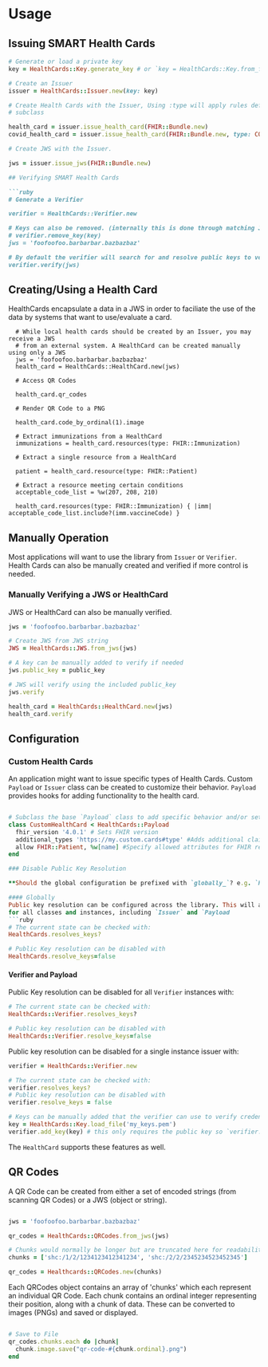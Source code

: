 # Usage

## Issuing SMART Health Cards

```ruby
# Generate or load a private key
key = HealthCards::Key.generate_key # or `key = HealthCards::Key.from_file`

# Create an Issuer
issuer = HealthCards::Issuer.new(key: key)

# Create Health Cards with the Issuer, Using :type will apply rules defined by the Payload
# subclass

health_card = issuer.issue_health_card(FHIR::Bundle.new)
covid_health_card = issuer.issue_health_card(FHIR::Bundle.new, type: COVIDPayload)

# Create JWS with the Issuer. 

jws = issuer.issue_jws(FHIR::Bundle.new)

## Verifying SMART Health Cards

```ruby
# Generate a Verifier

verifier = HealthCards::Verifier.new

# Keys can also be removed. (internally this is done through matching JWK kids)
# verifier.remove_key(key)
jws = 'foofoofoo.barbarbar.bazbazbaz'

# By default the verifier will search for and resolve public keys to verify credentials
verifier.verify(jws)

```

## Creating/Using a Health Card

HealthCards encapsulate a data in a JWS in order to faciliate the use of the data by systems
that want to use/evaluate a card.

```
  # While local health cards should be created by an Issuer, you may receive a JWS
  # from an external system. A HealthCard can be created manually using only a JWS
  jws = 'foofoofoo.barbarbar.bazbazbaz'
  health_card = HealthCards::HealthCard.new(jws)

  # Access QR Codes

  health_card.qr_codes

  # Render QR Code to a PNG

  health_card.code_by_ordinal(1).image

  # Extract immunizations from a HealthCard
  immunizations = health_card.resources(type: FHIR::Immunization)

  # Extract a single resource from a HealthCard

  patient = health_card.resource(type: FHIR::Patient)

  # Extract a resource meeting certain conditions
  acceptable_code_list = %w(207, 208, 210)

  health_card.resources(type: FHIR::Immunization) { |imm| acceptable_code_list.include?(imm.vaccineCode) }
```

## Manually Operation

Most applications will want to use the library from `Issuer` or `Verifier`.
Health Cards can also be manually created and verified if more control is needed.

### Manually Verifying a JWS or HealthCard
JWS or HealthCard can also be manually verified.

```ruby
jws = 'foofoofoo.barbarbar.bazbazbaz'

# Create JWS from JWS string
JWS = HealthCards::JWS.from_jws(jws)

# A key can be manually added to verify if needed
jws.public_key = public_key

# JWS will verify using the included public_key
jws.verify

health_card = HealthCards::HealthCard.new(jws)
health_card.verify

```

## Configuration

### Custom Health Cards

An application might want to issue specific types of Health Cards. 
Custom `Payload` or `Issuer` class can be created to customize their behavior.
`Payload` provides hooks for adding functionality to the health card.

```ruby

# Subclass the base `Payload` class to add specific behavior and/or set IG specific requirements
class CustomHealthCard < HealthCards::Payload
  fhir_version '4.0.1' # Sets FHIR version
  additional_types 'https://my.custom.cards#type' #Adds additional claim types to those required by SMART Health Cards
  allow FHIR::Patient, %w[name] #Specify allowed attributes for FHIR resources
end

### Disable Public Key Resolution

**Should the global configuration be prefixed with `globally_`? e.g. `HealthCards.globally_resolve_keys = false`**

#### Globally
Public key resolution can be configured across the library. This will affect the public key resolution
for all classes and instances, including `Issuer` and `Payload
```ruby
# The current state can be checked with:
HealthCards.resolves_keys?

# Public Key resolution can be disabled with
HealthCards.resolve_keys=false
```

#### Verifier and Payload
Public Key resolution can be disabled for all `Verifier` instances with:
```ruby
# The current state can be checked with:
HealthCards::Verifier.resolves_keys?

# Public key resolution can be disabled with
HealthCards::Verifier.resolve_keys=false
```

Public key resolution can be disabled for a single instance issuer with:
```ruby
verifier = HealthCards::Verifier.new

# The current state can be checked with:
verifier.resolves_keys?
# Public key resolution can be disabled with
verifier.resolve_keys = false

# Keys can be manually added that the verifier can use to verify credentials
key = HealthCards::Key.load_file('my_keys.pem')
verifier.add_key(key) # this only requires the public key so `verifier.add_key(key.public_key)` works too
```

The `HealthCard` supports these features as well.

## QR Codes

A QR Code can be created from either a set of encoded strings (from scanning QR Codes) or a JWS (object or string).

```ruby

jws = 'foofoofoo.barbarbar.bazbazbaz'

qr_codes = HealthCards::QRCodes.from_jws(jws)

# Chunks would normally be longer but are truncated here for readability
chunks = ['shc:/1/2/1234123412341234', 'shc:/2/2/2345234523452345']

qr_codes = Healthcards::QRCodes.new(chunks)
```
Each QRCodes object contains an array of 'chunks' which each represent an individual QR Code.
Each chunk contains an ordinal integer representing their position, along with a chunk of data. These can be converted to images (PNGs) and saved or displayed.

```ruby

# Save to File
qr_codes.chunks.each do |chunk|
  chunk.image.save("qr-code-#{chunk.ordinal}.png")
end

```